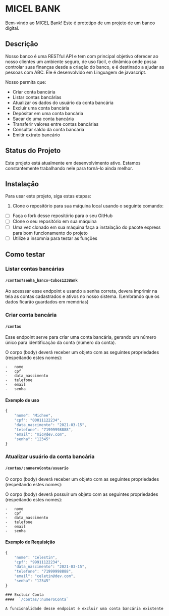 # MICEL BANK

Bem-vindo ao MICEL Bank! Este é prototipo de um projeto de um banco digital.

## Descrição

Nosso banco é uma RESTful API e tem com principal objetivo oferecer ao nosso clientes um ambiente seguro, de uso fácil, e dinâmica onde possa controlar suas finanças desde a criação do banco,  e é destinado a ajudar as pessoas com ABC. Ele é desenvolvido em Linguagem de javascript.

Nosso permita que:

-   Criar conta bancária
-   Listar contas bancárias
-   Atualizar os dados do usuário da conta bancária
-   Excluir uma conta bancária
-   Depósitar em uma conta bancária
-   Sacar de uma conta bancária
-   Transferir valores entre contas bancárias
-   Consultar saldo da conta bancária
-   Emitir extrato bancário

## Status do Projeto

Este projeto está atualmente em desenvolvimento ativo. Estamos constantemente trabalhando nele para torná-lo ainda melhor.

## Instalação

Para usar este projeto, siga estas etapas:

1. Clone o repositório para sua máquina local usando o seguinte comando:

- [ ] Faça o fork desse repositório para o seu GitHub
- [ ] Clone o seu repositório em sua máquina
- [ ] Uma vez clonado em sua máquina faça a instalação do pacote express para bom funcionamento do projeto
- [ ] Utilize a insomnia para testar as funções

## Como testar

### Listar contas bancárias
#### `/contas?senha_banco=Cubos123Bank`

Ao acesssar esse endpoint e usando a senha correta, devera imprimir na tela as contas cadastrados e ativos no nosso sistema. (Lembrando que os dados ficarão guardados em memórias)

### Criar conta bancária
#### `/contas`

Esse endpoint serve para criar uma conta bancária, gerando um número único para identificação da conta (número da conta).

O corpo (body) deverá receber um objeto com as seguintes propriedades (respeitando estes nomes):

    -   nome
    -   cpf
    -   data_nascimento
    -   telefone
    -   email
    -   senha

#### Exemplo de uso

```javascript
{
    "nome": "Michee",
    "cpf": "00011122234",
    "data_nascimento": "2021-03-15",
    "telefone": "71999998888",
    "email": "mic@dev.com",
    "senha": "12345"
}
```

### Atualizar usuário da conta bancária
#### `/contas/:numeroConta/usuario`

O corpo (body) deverá receber um objeto com as seguintes propriedades (respeitando estes nomes):

O corpo (body) deverá possuir um objeto com as seguintes propriedades (respeitando estes nomes):

    -   nome
    -   cpf
    -   data_nascimento
    -   telefone
    -   email
    -   senha

#### Exemplo de Requisição
```javascript
{
    "nome": "Celestin",
    "cpf": "99911122234",
    "data_nascimento": "2021-03-15",
    "telefone": "71999998888",
    "email": "celetin@dev.com",
    "senha": "12345"
}

### Excluir Conta
####  `/contas/:numeroConta`

A funcionalidade desse endpoint é excluir uma conta bancária existente recebendo sua identificação no url.

